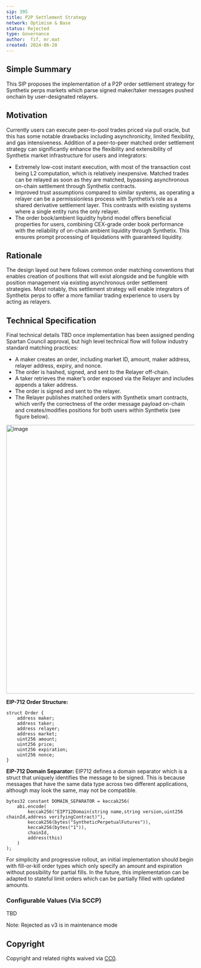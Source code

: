 ```yaml
---
sip: 395
title: P2P Settlement Strategy 
network: Optimism & Base
status: Rejected
type: Governance
author:  fif, mr.mat 
created: 2024-06-20
---
```


<!--You can leave these HTML comments in your merged SIP and delete the visible duplicate text guides, they will not appear and may be helpful to refer to if you edit it again. This is the suggested template for new SIPs. Note that an SIP number will be assigned by an editor. When opening a pull request to submit your SIP, please use an abbreviated title in the filename, `sip-draft_title_abbrev.md`. The title should be 44 characters or less.-->

## Simple Summary

<!--"If you can't explain it simply, you don't understand it well enough." Simply describe the outcome the proposed changes intends to achieve. This should be non-technical and accessible to a casual community member.-->

This SIP proposes the implementation of a P2P order settlement strategy for Synthetix perps markets which parse signed maker/taker messages pushed onchain by user-designated relayers.  

## Motivation

<!--This is the problem statement. This is the *why* of the SIP. It should clearly explain *why* the current state of the protocol is inadequate.  It is critical that you explain *why* the change is needed, if the SIP proposes changing how something is calculated, you must address *why* the current calculation is inaccurate or wrong. This is not the place to describe how the SIP will address the issue!-->

Currently users can execute peer-to-pool trades priced via pull oracle, but this has some notable drawbacks including asynchronicity, limited flexibility, and gas intensiveness. Addition of a peer-to-peer matched order settlement strategy can significantly enhance the flexibility and extensibility of Synthetix market infrastructure for users and integrators:
- Extremely low-cost instant execution, with most of the transaction cost being L2 computation, which is relatively inexpensive. Matched trades can be relayed as soon as they are matched, bypassing asynchronous on-chain settlement through Synthetix contracts.
- Improved trust assumptions compared to similar systems, as operating a relayer can be a permissionless process with Synthetix’s role as a shared derivative settlement layer. This contrasts with existing systems where a single entity runs the only relayer. 
- The order book/ambient liquidity hybrid model offers beneficial properties for users, combining CEX-grade order book performance with the reliability of on-chain ambient liquidity through Synthetix. This ensures prompt processing of liquidations with guaranteed liquidity. 

## Rationale

<!--This is where you explain the reasoning behind how you propose to solve the problem. Why did you propose to implement the change in this way, what were the considerations and trade-offs. The rationale fleshes out what motivated the design and why particular design decisions were made. It should describe alternate designs that were considered and related work. The rationale may also provide evidence of consensus within the community, and should discuss important objections or concerns raised during discussion.-->

The design layed out here follows common order matching conventions that enables creation of positions that will exist alongside and be fungible with position management via existing asynchronous order settlement strategies. Most notably, this settlement strategy will enable integrators of Synthetix perps to offer a more familiar trading experience to users by acting as relayers. 

## Technical Specification

<!--The technical specification should outline the public API of the changes proposed. That is, changes to any of the interfaces Synthetix currently exposes or the creations of new ones.-->

Final technical details TBD once implementation has been assigned pending Spartan Council approval, but high level technical flow will follow industry standard matching practices: 
- A maker creates an order, including market ID, amount, maker address, relayer address, expiry, and nonce.
- The order is hashed, signed, and sent to the Relayer off-chain.
- A taker retrieves the maker’s order exposed via the Relayer and includes appends a taker address.
- The order is signed and sent to the relayer.
- The Relayer publishes matched orders with Synthetix smart contracts, which verify the correctness of the order message payload on-chain and creates/modifies positions for both users within Synthetix (see figure below).

<img width="718" alt="image" src="https://github.com/Synthetixio/SIPs/assets/83029531/bc0a96d4-f8f5-4168-8a4a-ece39343aebc">


**EIP-712 Order Structure:**
```solidity
struct Order {
    address maker;
    address taker;
    address relayer;
    address market;
    uint256 amount;
    uint256 price;
    uint256 expiration;
    uint256 nonce;
}
```

**EIP-712 Domain Separator:**
EIP712 defines a domain separator which is a struct that uniquely identifies the message to be signed. This is because messages that have the same data type across two different applications, although may look the same, may not be compatible.

```solidity
bytes32 constant DOMAIN_SEPARATOR = keccak256(
    abi.encode(
        keccak256("EIP712Domain(string name,string version,uint256 chainId,address verifyingContract)"),
        keccak256(bytes("SyntheticPerpetualFutures")),
        keccak256(bytes("1")),
        chainId,
        address(this)
    )
);
```
For simplicity and progressive rollout, an initial implementation should begin with fill-or-kill order types which only specify an amount and expiration without possibility for partial fills. In the future, this implementation can be adapted to stateful limit orders which can be partially filled with updated amounts.  

### Configurable Values (Via SCCP)

<!--Please list all values configurable via SCCP under this implementation.-->

TBD

Note: Rejected as v3 is in maintenance mode

## Copyright

Copyright and related rights waived via [CC0](https://creativecommons.org/publicdomain/zero/1.0/).
